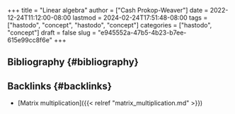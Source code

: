 +++
title = "Linear algebra"
author = ["Cash Prokop-Weaver"]
date = 2022-12-24T11:12:00-08:00
lastmod = 2024-02-24T17:51:48-08:00
tags = ["hastodo", "concept", "hastodo", "concept"]
categories = ["hastodo", "concept"]
draft = false
slug = "e945552a-47b5-4b23-b7ee-615e99cc8f6e"
+++

## Bibliography {#bibliography}

<style>.csl-entry{text-indent: -1.5em; margin-left: 1.5em;}</style><div class="csl-bib-body">
</div>


## Backlinks {#backlinks}

-   [Matrix multiplication]({{< relref "matrix_multiplication.md" >}})
